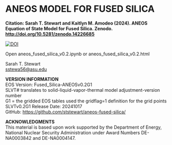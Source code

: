 # ANEOS MODEL FOR FUSED SILICA<br>

<b>Citation:  Sarah T. Stewart and Kaitlyn M. Amodeo (2024). ANEOS Equation of State Model for Fused Silica. Zenodo. http://doi.org/10.5281/zenodo.14226685</b><p>

[![DOI](https://zenodo.org/badge/DOI/10.5281/zenodo.14226685.svg)](https://doi.org/10.5281/zenodo.14226685)

Open aneos_fused_silica_v0.2.ipynb or aneos_fused_silica_v0.2.html<p>

Sarah T. Stewart<br>
sstewa56@asu.edu<br>

<b>VERSION INFORMATION</b><br>
EOS Version: Fused_Silica-ANEOSv0.2G1<br>
SLVT# translates to solid-liquid-vapor-thermal model adjustment-version number<br>
G1 = the gridded EOS tables used the gridflag=1 definition for the grid points<br>
SLVTv0.2G1 Release Date: 20241017<br>
GitHub: https://github.com/ststewart/aneos-fused-silica/<p>

<b>ACKNOWLEDGMENTS</b><br>
This material is based upon work supported by the Department of Energy, National Nuclear Security Administration under Award Numbers DE-NA0003842 and DE-NA0004147.<p>
